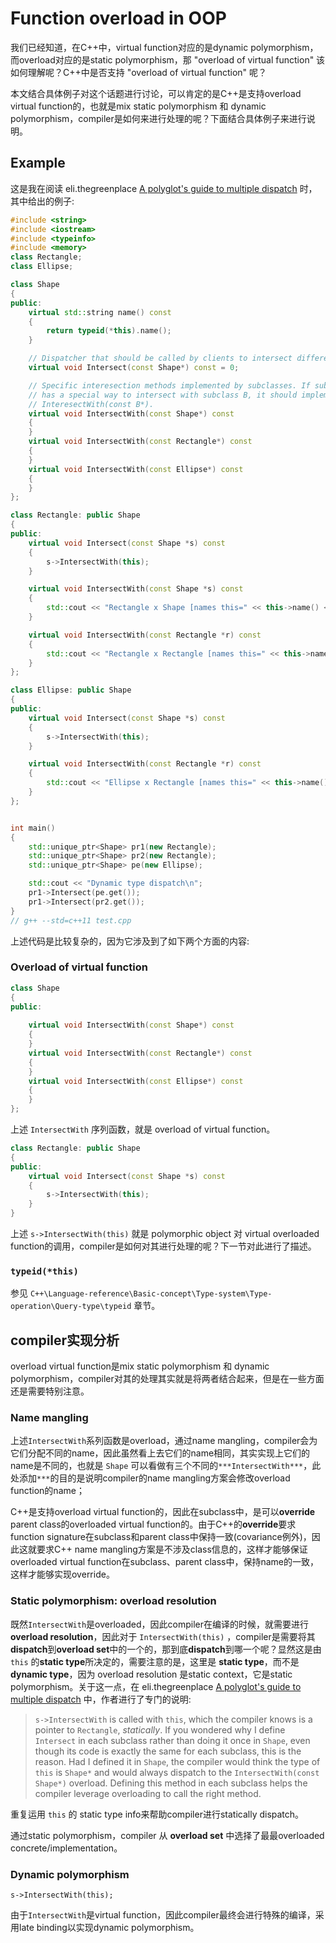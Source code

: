 # Function overload in OOP

我们已经知道，在C++中，virtual function对应的是dynamic polymorphism，而overload对应的是static polymorphism，那 "overload of virtual function" 该如何理解呢？C++中是否支持 "overload of virtual function" 呢？

本文结合具体例子对这个话题进行讨论，可以肯定的是C++是支持overload virtual function的，也就是mix static polymorphism 和 dynamic polymorphism，compiler是如何来进行处理的呢？下面结合具体例子来进行说明。

## Example

这是我在阅读 eli.thegreenplace [A polyglot's guide to multiple dispatch](https://eli.thegreenplace.net/2016/a-polyglots-guide-to-multiple-dispatch/) 时，其中给出的例子: 

```C++
#include <string>
#include <iostream>
#include <typeinfo>
#include <memory>
class Rectangle;
class Ellipse;

class Shape
{
public:
	virtual std::string name() const
	{
		return typeid(*this).name();
	}

	// Dispatcher that should be called by clients to intersect different shapes.
	virtual void Intersect(const Shape*) const = 0;

	// Specific interesection methods implemented by subclasses. If subclass A
	// has a special way to intersect with subclass B, it should implement
	// InteresectWith(const B*).
	virtual void IntersectWith(const Shape*) const
	{
	}
	virtual void IntersectWith(const Rectangle*) const
	{
	}
	virtual void IntersectWith(const Ellipse*) const
	{
	}
};

class Rectangle: public Shape
{
public:
	virtual void Intersect(const Shape *s) const
	{
		s->IntersectWith(this);
	}

	virtual void IntersectWith(const Shape *s) const
	{
		std::cout << "Rectangle x Shape [names this=" << this->name() << ", s=" << s->name() << "]\n";
	}

	virtual void IntersectWith(const Rectangle *r) const
	{
		std::cout << "Rectangle x Rectangle [names this=" << this->name() << ", r=" << r->name() << "]\n";
	}
};

class Ellipse: public Shape
{
public:
	virtual void Intersect(const Shape *s) const
	{
		s->IntersectWith(this);
	}

	virtual void IntersectWith(const Rectangle *r) const
	{
		std::cout << "Ellipse x Rectangle [names this=" << this->name() << ", r=" << r->name() << "]\n";
	}
};


int main()
{
	std::unique_ptr<Shape> pr1(new Rectangle);
	std::unique_ptr<Shape> pr2(new Rectangle);
	std::unique_ptr<Shape> pe(new Ellipse);

	std::cout << "Dynamic type dispatch\n";
	pr1->Intersect(pe.get());
	pr1->Intersect(pr2.get());
}
// g++ --std=c++11 test.cpp

```

上述代码是比较复杂的，因为它涉及到了如下两个方面的内容:



### Overload of virtual function

```C++
class Shape
{
public:
	
	virtual void IntersectWith(const Shape*) const
	{
	}
	virtual void IntersectWith(const Rectangle*) const
	{
	}
	virtual void IntersectWith(const Ellipse*) const
	{
	}
};
```

上述 `IntersectWith` 序列函数，就是 overload of virtual function。



```C++
class Rectangle: public Shape
{
public:
	virtual void Intersect(const Shape *s) const
	{
		s->IntersectWith(this);
	}
}
```

上述 `s->IntersectWith(this)` 就是 polymorphic object 对 virtual overloaded function的调用，compiler是如何对其进行处理的呢？下一节对此进行了描述。



### `typeid(*this)`

参见 `C++\Language-reference\Basic-concept\Type-system\Type-operation\Query-type\typeid` 章节。

## compiler实现分析

overload virtual function是mix static polymorphism 和 dynamic polymorphism，compiler对其的处理其实就是将两者结合起来，但是在一些方面还是需要特别注意。

### Name mangling

上述`IntersectWith`系列函数是overload，通过name mangling，compiler会为它们分配不同的name，因此虽然看上去它们的name相同，其实实现上它们的name是不同的，也就是 `Shape` 可以看做有三个不同的`***IntersectWith***`，此处添加`***`的目的是说明compiler的name mangling方案会修改overload function的name；

C++是支持overload virtual function的，因此在subclass中，是可以**override** parent class的overloaded virtual function的。由于C++的**override**要求function signature在subclass和parent class中保持一致(covariance例外)，因此这就要求C++ name mangling方案是不涉及class信息的，这样才能够保证overloaded virtual function在subclass、parent class中，保持name的一致，这样才能够实现override。

### Static polymorphism: overload resolution

既然`IntersectWith`是overloaded，因此compiler在编译的时候，就需要进行**overload resolution**，因此对于 `IntersectWith(this)` ，compiler是需要将其**dispatch**到**overload set**中的一个的，那到底**dispatch**到哪一个呢？显然这是由 `this` 的**static type**所决定的，需要注意的是，这里是 **static type**，而不是 **dynamic type**，因为 overload resolution 是static context，它是static polymorphism。关于这一点，在 eli.thegreenplace [A polyglot's guide to multiple dispatch](https://eli.thegreenplace.net/2016/a-polyglots-guide-to-multiple-dispatch/) 中，作者进行了专门的说明:

> `s->IntersectWith` is called with `this`, which the compiler knows is a pointer to `Rectangle`, *statically*. If you wondered why I define `Intersect` in each subclass rather than doing it once in `Shape`, even though its code is exactly the same for each subclass, this is the reason. Had I defined it in `Shape`, the compiler would think the type of `this` is `Shape*` and would always dispatch to the `IntersectWith(const Shape*)` overload. Defining this method in each subclass helps the compiler leverage overloading to call the right method.

重复运用 `this` 的 static type info来帮助compiler进行statically dispatch。

通过static polymorphism，compiler 从 **overload set** 中选择了最最overloaded concrete/implementation。

### Dynamic polymorphism

`s->IntersectWith(this);`

由于`IntersectWith`是virtual function，因此compiler最终会进行特殊的编译，采用late binding以实现dynamic polymorphism。



